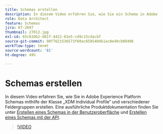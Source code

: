 ```yaml
---
title: Schemas erstellen
description: In diesem Video erfahren Sie, wie Sie ein Schema in Adobe Experience Platform mithilfe der Klasse "XDM Individual Profile"und verschiedener Feldergruppen erstellen.
role: Data Architect
feature: Schemas
jira: KT-2697
thumbnail: 27012.jpg
exl-id: 65c83db2-d81f-4422-81e5-cd9c15cdacbf
source-git-commit: 90f7621536573f60ac6585404b1ac0e49cb08496
workflow-type: tm+mt
source-wordcount: '81'
ht-degree: 49%

---
```


# Schemas erstellen

In diesem Video erfahren Sie, wie Sie in Adobe Experience Platform Schemas mithilfe der Klasse „XDM Individual Profile“ und verschiedener Feldergruppen erstellen. Eine ausführliche Produktdokumentation finden Sie unter [Erstellen eines Schemas in der Benutzeroberfläche](https://experienceleague.adobe.com/docs/experience-platform/xdm/tutorials/create-schema-ui.html?lang=de) und [Erstellen eines Schemas mit der API](https://experienceleague.adobe.com/docs/experience-platform/xdm/tutorials/create-schema-api.html?lang=de).

>[!VIDEO](https://video.tv.adobe.com/v/27012?quality=12&learn=on)